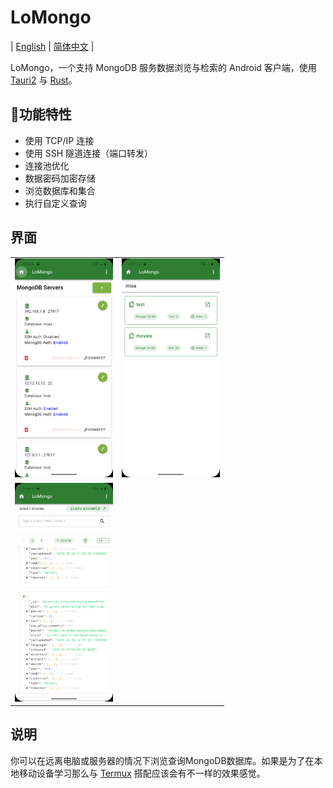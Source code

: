 # LoMongo

| [English](README.md) | [简体中文](README.zh-CN.md) |

LoMongo，一个支持 MongoDB 服务数据浏览与检索的 Android 客户端，使用 [Tauri2](https://tauri.app/) 与 [Rust](https://www.rust-lang.org/)。

## 🚀功能特性

- 使用 TCP/IP 连接
- 使用 SSH 隧道连接（端口转发）
- 连接池优化
- 数据密码加密存储
- 浏览数据库和集合
- 执行自定义查询

## 界面
<table>
  <tr>
    <td><img src="./app-11.png" height="350"></td>
    <td><img src="./app-22.png" height="350"></td>
  </tr>
  <tr>
    <td><img src="./app-33.png" height="350"></td>
  </tr>
</table>

## 说明

你可以在远离电脑或服务器的情况下浏览查询MongoDB数据库。如果是为了在本地移动设备学习那么与 [Termux](https://github.com/termux) 搭配应该会有不一样的效果感觉。
